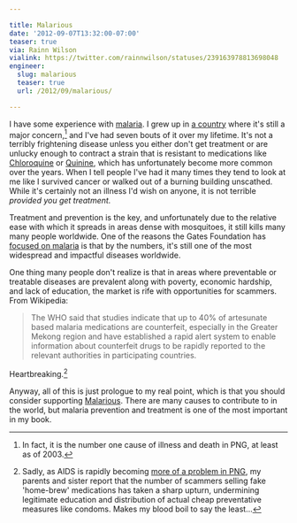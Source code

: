 ```yaml
---

title: Malarious
date: '2012-09-07T13:32:00-07:00'
teaser: true
via: Rainn Wilson
vialink: https://twitter.com/rainnwilson/statuses/239163978813698048
engineer:
  slug: malarious
  teaser: true
  url: /2012/09/malarious/

---
```


I have some experience with [malaria][]. I grew up in [a country][png] where it's still a major concern,[^malaria1] and I've had seven bouts of it over my lifetime. It's not a terribly frightening disease unless you either don't get treatment or are unlucky enough to contract a strain that is resistant to medications like [Chloroquine][] or [Quinine][], which has unfortunately become more common over the years. When I tell people I've had it many times they tend to look at me like I survived cancer or walked out of a burning building unscathed. While it's certainly not an illness I'd wish on anyone, it is not terrible *provided you get treatment.*

<!--more--> 

Treatment and prevention is the key, and unfortunately due to the relative ease with which it spreads in areas dense with mosquitoes, it still kills many many people worldwide. One of the reasons the Gates Foundation has [focused on malaria][gf] is that by the numbers, it's still one of the most widespread and impactful diseases worldwide.

One thing many people don't realize is that in areas where preventable or treatable diseases are prevalent along with poverty, economic hardship, and lack of education, the market is rife with opportunities for scammers. From Wikipedia:

> The WHO said that studies indicate that up to 40% of artesunate based malaria medications are counterfeit, especially in the Greater Mekong region and have established a rapid alert system to enable information about counterfeit drugs to be rapidly reported to the relevant authorities in participating countries.

Heartbreaking.[^malaria2]

Anyway, all of this is just prologue to my real point, which is that you should consider supporting [Malarious][]. There are many causes to contribute to in the world, but malaria prevention and treatment is one of the most important in my book.


[^malaria1]: In fact, it is the number one cause of illness and death in PNG, at least as of 2003.
[^malaria2]: Sadly, as AIDS is rapidly becoming [more of a problem in PNG][aids], my parents and sister report that the number of scammers selling fake 'home-brew' medications has taken a sharp upturn, undermining legitimate education and distribution of actual cheap preventative measures like condoms. Makes my blood boil to say the least...


[malaria]: https://en.wikipedia.org/wiki/malaria
[png]: https://en.wikipedia.org/wiki/Papua_New_Guinea
[Chloroquine]: https://en.wikipedia.org/wiki/Chloroquine
[Quinine]: https://en.wikipedia.org/wiki/Quinine
[gf]: http://www.gatesfoundation.org/malaria/Pages/home.aspx
[Malarious]: http://www.collegehumor.com/malarious
[aids]: https://en.wikipedia.org/wiki/HIV/AIDS_in_Papua_New_Guinea
